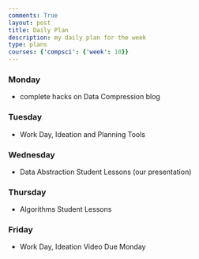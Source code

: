 ```yaml
---
comments: True
layout: post
title: Daily Plan
description: my daily plan for the week
type: plans
courses: {'compsci': {'week': 10}}
---
```


### Monday
- complete hacks on Data Compression blog
### Tuesday
- Work Day, Ideation and Planning Tools
### Wednesday
- Data Abstraction Student Lessons (our presentation)
### Thursday
- Algorithms Student Lessons
### Friday
- Work Day, Ideation Video Due Monday

